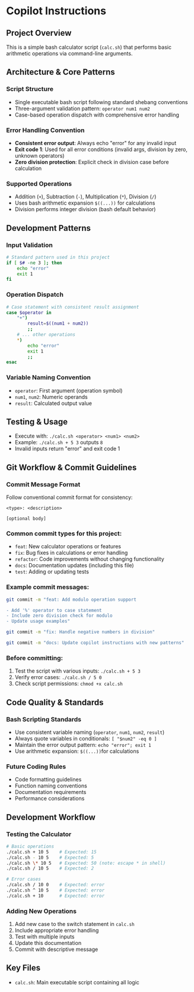 # Copilot Instructions

## Project Overview
This is a simple bash calculator script (`calc.sh`) that performs basic arithmetic operations via command-line arguments.

## Architecture & Core Patterns

### Script Structure
- Single executable bash script following standard shebang conventions
- Three-argument validation pattern: `operator num1 num2`
- Case-based operation dispatch with comprehensive error handling

### Error Handling Convention
- **Consistent error output**: Always echo "error" for any invalid input
- **Exit code 1**: Used for all error conditions (invalid args, division by zero, unknown operators)
- **Zero division protection**: Explicit check in division case before calculation

### Supported Operations
- Addition (`+`), Subtraction (`-`), Multiplication (`*`), Division (`/`)
- Uses bash arithmetic expansion `$((...))` for calculations
- Division performs integer division (bash default behavior)

## Development Patterns

### Input Validation
```bash
# Standard pattern used in this project
if [ $# -ne 3 ]; then
    echo "error"
    exit 1
fi
```

### Operation Dispatch
```bash
# Case statement with consistent result assignment
case $operator in
    "+")
        result=$((num1 + num2))
        ;;
    # ... other operations
    *)
        echo "error"
        exit 1
        ;;
esac
```

### Variable Naming Convention
- `operator`: First argument (operation symbol)
- `num1`, `num2`: Numeric operands
- `result`: Calculated output value

## Testing & Usage
- Execute with: `./calc.sh <operator> <num1> <num2>`
- Example: `./calc.sh + 5 3` outputs `8`
- Invalid inputs return "error" and exit code 1

## Git Workflow & Commit Guidelines

### Commit Message Format
Follow conventional commit format for consistency:
```
<type>: <description>

[optional body]
```

### Common commit types for this project:
- `feat`: New calculator operations or features
- `fix`: Bug fixes in calculations or error handling
- `refactor`: Code improvements without changing functionality
- `docs`: Documentation updates (including this file)
- `test`: Adding or updating tests

### Example commit messages:
```bash
git commit -m "feat: Add modulo operation support

- Add '%' operator to case statement
- Include zero division check for modulo
- Update usage examples"

git commit -m "fix: Handle negative numbers in division"

git commit -m "docs: Update copilot instructions with new patterns"
```

### Before committing:
1. Test the script with various inputs: `./calc.sh + 5 3`
2. Verify error cases: `./calc.sh / 5 0`
3. Check script permissions: `chmod +x calc.sh`

## Code Quality & Standards

### Bash Scripting Standards
- Use consistent variable naming (`operator`, `num1`, `num2`, `result`)
- Always quote variables in conditionals: `[ "$num2" -eq 0 ]`
- Maintain the error output pattern: `echo "error"; exit 1`
- Use arithmetic expansion: `$((...))`for calculations

### Future Coding Rules
<!-- Add project-specific coding standards here as they develop -->
- Code formatting guidelines
- Function naming conventions  
- Documentation requirements
- Performance considerations

## Development Workflow

### Testing the Calculator
```bash
# Basic operations
./calc.sh + 10 5    # Expected: 15
./calc.sh - 10 5    # Expected: 5
./calc.sh \* 10 5   # Expected: 50 (note: escape * in shell)
./calc.sh / 10 5    # Expected: 2

# Error cases
./calc.sh / 10 0    # Expected: error
./calc.sh ^ 10 5    # Expected: error
./calc.sh + 10      # Expected: error
```

### Adding New Operations
1. Add new case to the switch statement in `calc.sh`
2. Include appropriate error handling
3. Test with multiple inputs
4. Update this documentation
5. Commit with descriptive message

## Key Files
- `calc.sh`: Main executable script containing all logic
